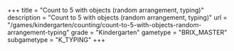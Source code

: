 +++
title = "Count to 5 with objects (random arrangement, typing)"
description = "Count to 5 with objects (random arrangement, typing)"
url = "/games/kindergarten/counting/count-to-5-with-objects-random-arrangement-typing"
grade = "Kindergarten"
gametype = "BRIX_MASTER"
subgametype = "K_TYPING"
+++